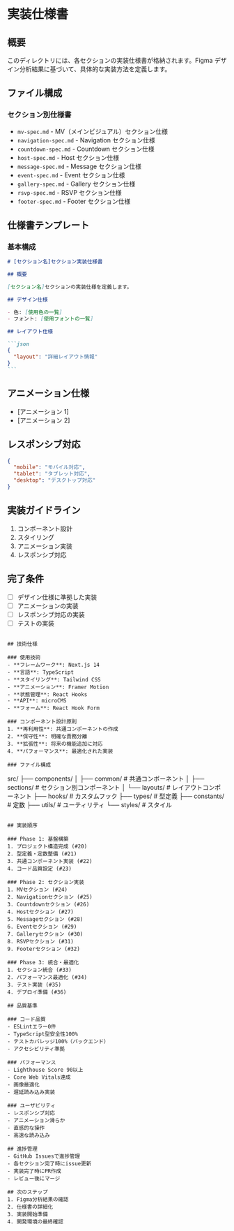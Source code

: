 # 実装仕様書

## 概要

このディレクトリには、各セクションの実装仕様書が格納されます。Figma デザイン分析結果に基づいて、具体的な実装方法を定義します。

## ファイル構成

### セクション別仕様書

- `mv-spec.md` - MV（メインビジュアル）セクション仕様
- `navigation-spec.md` - Navigation セクション仕様
- `countdown-spec.md` - Countdown セクション仕様
- `host-spec.md` - Host セクション仕様
- `message-spec.md` - Message セクション仕様
- `event-spec.md` - Event セクション仕様
- `gallery-spec.md` - Gallery セクション仕様
- `rsvp-spec.md` - RSVP セクション仕様
- `footer-spec.md` - Footer セクション仕様

## 仕様書テンプレート

### 基本構成

````markdown
# [セクション名]セクション実装仕様書

## 概要

[セクション名]セクションの実装仕様を定義します。

## デザイン仕様

- 色: [使用色の一覧]
- フォント: [使用フォントの一覧]

## レイアウト仕様

```json
{
  "layout": "詳細レイアウト情報"
}
```
````

## アニメーション仕様

- [アニメーション 1]
- [アニメーション 2]

## レスポンシブ対応

```json
{
  "mobile": "モバイル対応",
  "tablet": "タブレット対応",
  "desktop": "デスクトップ対応"
}
```

## 実装ガイドライン

1. コンポーネント設計
2. スタイリング
3. アニメーション実装
4. レスポンシブ対応

## 完了条件

- [ ] デザイン仕様に準拠した実装
- [ ] アニメーションの実装
- [ ] レスポンシブ対応の実装
- [ ] テストの実装

```

## 技術仕様

### 使用技術
- **フレームワーク**: Next.js 14
- **言語**: TypeScript
- **スタイリング**: Tailwind CSS
- **アニメーション**: Framer Motion
- **状態管理**: React Hooks
- **API**: microCMS
- **フォーム**: React Hook Form

### コンポーネント設計原則
1. **再利用性**: 共通コンポーネントの作成
2. **保守性**: 明確な責務分離
3. **拡張性**: 将来の機能追加に対応
4. **パフォーマンス**: 最適化された実装

### ファイル構成
```

src/
├── components/
│ ├── common/ # 共通コンポーネント
│ ├── sections/ # セクション別コンポーネント
│ └── layouts/ # レイアウトコンポーネント
├── hooks/ # カスタムフック
├── types/ # 型定義
├── constants/ # 定数
├── utils/ # ユーティリティ
└── styles/ # スタイル

```

## 実装順序

### Phase 1: 基盤構築
1. プロジェクト構造完成 (#20)
2. 型定義・定数整備 (#21)
3. 共通コンポーネント実装 (#22)
4. コード品質設定 (#23)

### Phase 2: セクション実装
1. MVセクション (#24)
2. Navigationセクション (#25)
3. Countdownセクション (#26)
4. Hostセクション (#27)
5. Messageセクション (#28)
6. Eventセクション (#29)
7. Galleryセクション (#30)
8. RSVPセクション (#31)
9. Footerセクション (#32)

### Phase 3: 統合・最適化
1. セクション統合 (#33)
2. パフォーマンス最適化 (#34)
3. テスト実装 (#35)
4. デプロイ準備 (#36)

## 品質基準

### コード品質
- ESLintエラー0件
- TypeScript型安全性100%
- テストカバレッジ100%（バックエンド）
- アクセシビリティ準拠

### パフォーマンス
- Lighthouse Score 90以上
- Core Web Vitals達成
- 画像最適化
- 遅延読み込み実装

### ユーザビリティ
- レスポンシブ対応
- アニメーション滑らか
- 直感的な操作
- 高速な読み込み

## 進捗管理
- GitHub Issuesで進捗管理
- 各セクション完了時にissue更新
- 実装完了時にPR作成
- レビュー後にマージ

## 次のステップ
1. Figma分析結果の確認
2. 仕様書の詳細化
3. 実装開始準備
4. 開発環境の最終確認
```
